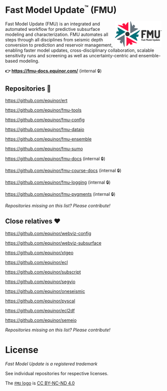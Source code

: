 # Fast Model Update<sup><small>™</small></sup> (FMU)
<img align="right" width="30%" src="./logo/fmu_logo_with_text.svg">

Fast Model Update (FMU) is an integrated and automated workflow for predictive subsurface modeling and characterization. FMU automates all steps through all disciplines from seismic depth conversion to prediction and reservoir management, enabling faster model updates, cross-disciplinary collaboration, scalable sensitivity runs and screening as well as uncertainty-centric and ensemble-based modeling.

**👉 https://fmu-docs.equinor.com/** (internal 🔒)


## Repositories 🧩
https://github.com/equinor/ert

https://github.com/equinor/fmu-tools

https://github.com/equinor/fmu-config

https://github.com/equinor/fmu-dataio

https://github.com/equinor/fmu-ensemble

https://github.com/equinor/fmu-sumo

https://github.com/equinor/fmu-docs (internal 🔒)

https://github.com/equinor/fmu-course-docs (internal 🔒)

https://github.com/equinor/fmu-logging (internal 🔒)

https://github.com/equinor/fmu-pygments (internal 🔒)

_Repositories missing on this list? Please contribute!_

## Close relatives ❤
https://github.com/equinor/webviz-config

https://github.com/equinor/webviz-subsurface

https://github.com/equinor/xtgeo

https://github.com/equinor/ecl

https://github.com/equinor/subscript

https://github.com/equinor/segyio

https://github.com/equinor/oneseismic

https://github.com/equinor/pyscal

https://github.com/equinor/ecl2df

https://github.com/equinor/semeio

_Repositories missing on this list? Please contribute!_


# License
_Fast Model Update is a registered trademark_

See individual repositories for respective licenses.

The [`FMU` logo](./logo/) is [CC BY-NC-ND 4.0](https://creativecommons.org/licenses/by-nc-nd/4.0/)
